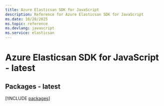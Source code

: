 ```yaml
---
title: Azure Elasticsan SDK for JavaScript
description: Reference for Azure Elasticsan SDK for JavaScript
ms.date: 10/28/2025
ms.topic: reference
ms.devlang: javascript
ms.service: elasticsan
---
```

# Azure Elasticsan SDK for JavaScript - latest
## Packages - latest
[!INCLUDE [packages](elasticsan-index.md)]